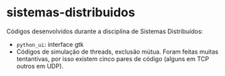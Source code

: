 # sistemas-distribuidos
Códigos desenvolvidos durante a disciplina de Sistemas Distribuídos:

* ```python_ui```: interface gtk
* Códigos de simulação de threads, exclusão mútua. Foram feitas muitas tentantivas, por isso existem cinco pares de código (alguns em TCP outros em UDP).
